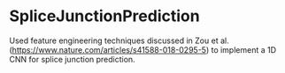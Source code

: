 # SpliceJunctionPrediction
Used feature engineering techniques discussed in Zou et al. (https://www.nature.com/articles/s41588-018-0295-5) to implement a 1D CNN for splice junction prediction.
